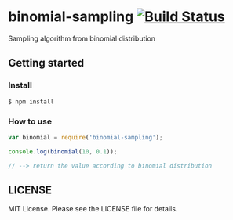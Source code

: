 binomial-sampling [![Build Status](https://travis-ci.org/Lewuathe/binomial-sampling.png?branch=master)](https://travis-ci.org/Lewuathe/binomial-sampling)
=================

Sampling algorithm from binomial distribution

## Getting started

### Install

```
$ npm install
```

### How to use

```js
var binomial = require('binomial-sampling');

console.log(binomial(10, 0.1));

// --> return the value according to binomial distribution
```


## LICENSE

MIT License. Please see the LICENSE file for details.
